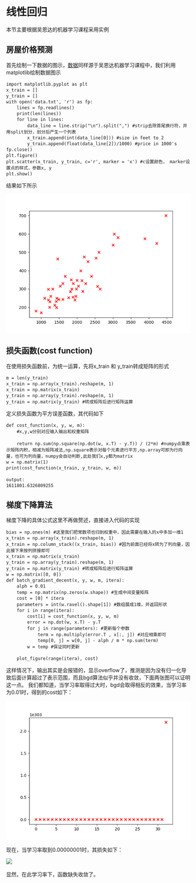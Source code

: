 # 线性回归
本节主要根据吴恩达的机器学习课程采用实例
## 房屋价格预测
首先绘制一下数据的图示，[数据](dataset/data.txt)同样源于吴恩达机器学习课程中，我们利用matplotlib绘制数据图示
```
import matplotlib.pyplot as plt
x_train = []
y_train = []
with open('data.txt', 'r') as fp:
    lines = fp.readlines()
    print(len(lines))
    for line in lines:
        data_line = line.strip("\n").split(",") #strip去除首尾换行符，并用split划分，划分后产生一个列表
        x_train.append(int(data_line[0])) #size in feet to 2
        y_train.append(float(data_line[2])/1000) #price in 1000's
fp.close()
plt.figure()
plt.scatter(x_train, y_train, c='r', marker = 'x') #c设置颜色， marker设置点的样式，参数x, y
plt.show()
```

结果如下所示

![数据](img/Figure_2.png)
## 损失函数(cost function)
在使用损失函数前，为统一运算，先将x_train 和 y_train转成矩阵的形式
```
m = len(y_train)
x_train = np.array(x_train).reshape(m, 1)
x_train = np.matrix(x_train)
y_train = np.array(y_train).reshape(m, 1)
y_train = np.matrix(y_train) #转成矩阵后进行矩阵运算
```
定义损失函数为平方误差函数，其代码如下
```
def cost_function(x, y, w, m):
    #x,y,w分别对应输入输出和权重矩阵

    return np.sum(np.square(np.dot(w, x.T) - y.T)) / (2*m) #numpy点乘表示矩阵内积，相减为矩阵减法,np.square表示对每个元素进行平方,np.array可即为行向量，也可为列向量，numpy会自动判断,此处我们x,y都为matrix
w = np.matrix(1)
print(cost_function(x_train, y_train, w, m))

output:
1611801.6326809255
```
## 梯度下降算法
梯度下降的具体公式这里不再做赘述，直接进入代码的实现
```
bias = np.ones(m) #这里我们把常数项也归到权重中，因此需要在输入的x中多加一维1
x_train = np.array(x_train).reshape(m, 1)
x_train = np.column_stack((x_train, bias)) #因为前面已经将x转为了列向量，因此接下来按列拼接即可
x_train = np.matrix(x_train)
y_train = np.array(y_train).reshape(m, 1)
y_train = np.matrix(y_train) #转成矩阵后进行矩阵运算
w = np.matrix([0, 0])
def batch_gradient_decent(x, y, w, m, itera):
    alph = 0.01
    temp = np.matrix(np.zeros(w.shape)) #生成中间变量矩阵
    cost = [0] * itera
    parameters = int(w.ravel().shape[1]) #数组展成1维，并返回形状
    for i in range(itera):
        cost[i] = cost_function(x, y, w, m)
        error = np.dot(w, x.T) - y.T
        for j in range(parameters): #更新每个参数
            term = np.multiply(error.T , x[:, j]) #对应相乘即可
            temp[0, j] = w[0, j] - alph / m * np.sum(term)
        w = temp #保证同时更新

    plot_figure(range(itera), cost)
```
这样情况下，输出其实是会报错的，显示overflow了，推测是因为没有归一化导致后面计算超过了表示范围，而且bgd算法似乎并没有收敛，下面两张图可以证明这一点。
我们都知道，当学习率取得过大时，bgd会取得相反的效果，当学习率为0.01时，得到的cost如下：

![](img/房屋价格预测学习率较高时.png)

现在，当学习率取到0.00000001时，其损失如下：

![](img/房屋价格预测学习率较低时.png)

显然，在此学习率下，函数缺失收敛了。
